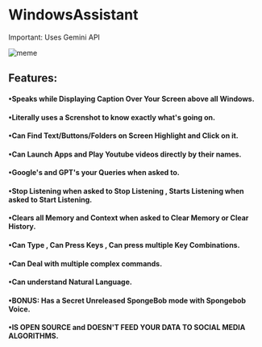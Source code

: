 # WindowsAssistant
Important: Uses Gemini API 

![meme](https://github.com/user-attachments/assets/9a226c98-57f9-4c02-a505-fe694fbc399a)


## Features:
#### •Speaks while Displaying Caption Over Your Screen above all Windows.
#### •Literally uses a Screnshot to know exactly what's going on.
#### •Can Find Text/Buttons/Folders on Screen Highlight and Click on it. 
#### •Can Launch Apps and Play Youtube videos directly by their names.
#### •Google's and GPT's your Queries when asked to.
#### •Stop Listening when asked to Stop Listening , Starts Listening when asked to Start Listening.
#### •Clears all Memory and Context when asked to Clear Memory or Clear History.
#### •Can Type , Can Press Keys , Can press multiple Key Combinations.
#### •Can Deal with multiple complex commands.
#### •Can understand Natural Language.
#### •BONUS: Has a Secret Unreleased SpongeBob mode with Spongebob Voice.
#### •IS OPEN SOURCE and DOESN'T FEED YOUR DATA TO SOCIAL MEDIA ALGORITHMS.

